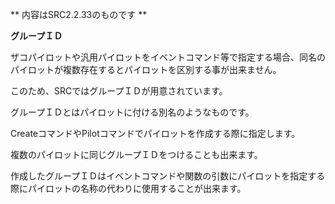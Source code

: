 ** 内容はSRC2.2.33のものです **

**グループＩＤ**

ザコパイロットや汎用パイロットをイベントコマンド等で指定する場合、同名のパイロットが複数存在するとパイロットを区別する事が出来ません。

このため、SRCではグループＩＤが用意されています。

グループＩＤとはパイロットに付ける別名のようなものです。

CreateコマンドやPilotコマンドでパイロットを作成する際に指定します。

複数のパイロットに同じグループＩＤをつけることも出来ます。

作成したグループＩＤはイベントコマンドや関数の引数にパイロットを指定する際にパイロットの名称の代わりに使用することが出来ます。
